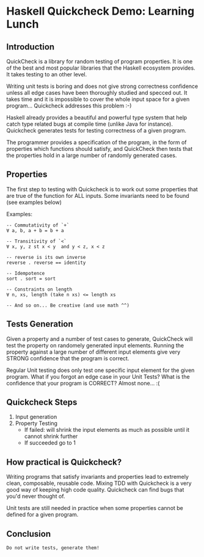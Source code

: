 # Haskell Quickcheck Demo: Learning Lunch

## Introduction

QuickCheck is a library for random testing of program properties.
It is one of the best and most popular libraries that the Haskell ecosystem provides. It takes testing to an other level.

Writing unit tests is boring and does not give strong correctness confidence unless all edge cases have been thoroughly studied and specced out. It takes time and it is impossible to cover the whole input space for a given program... Quickcheck addresses this problem :-)

Haskell already provides a beautiful and powerful type system that help catch type related bugs at compile time (unlike Java for instance).
Quickcheck generates tests for testing correctness of a given program.

The programmer provides a specification of the program, in the form of properties which functions should satisfy, and QuickCheck then tests that the properties hold in a large number of randomly generated cases.

## Properties

The first step to testing with Quickcheck is to work out some properties that are true of the function for ALL inputs.
Some invariants need to be found (see examples below)

Examples:
```
-- Commutativity of `+`
∀ a, b, a + b = b + a
```

```
-- Transitivity of `<`
∀ x, y, z st x < y  and y < z, x < z
```

```
-- reverse is its own inverse
reverse . reverse == identity
```

```
-- Idempotence
sort . sort = sort
```

```
-- Constraints on length
∀ n, xs, length (take n xs) <= length xs
```

```
-- And so on... Be creative (and use math ^^)
```

## Tests Generation

Given a property and a number of test cases to generate, QuickCheck will test the property on randomely generated input elements.
Running the property against a large number of different input elements give very STRONG confidence that the program is correct.

Regular Unit testing does only test one specific input element for the given program. What if you forgot an edge case in your Unit Tests? What is the confidence that your program is CORRECT? Almost none... :(

## Quickcheck Steps

1. Input generation
2. Property Testing
    + If failed: will shrink the input elements as much as possible until it cannot shrink further
    + If succeeded go to 1

## How practical is Quickcheck?

Writing programs that satisfy invariants and properties lead to extremely clean, composable, reusable code. Mixing TDD with Quickcheck is a very good way of keeping high code quality.
Quickcheck can find bugs that you'd never thought of.

Unit tests are still needed in practice when some properties cannot be defined for a given program.

## Conclusion

`Do not write tests, generate them!`
